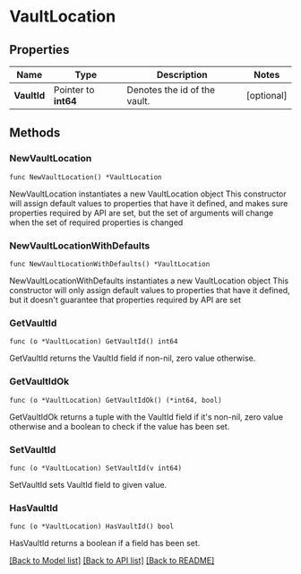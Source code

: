 # VaultLocation

## Properties

Name | Type | Description | Notes
------------ | ------------- | ------------- | -------------
**VaultId** | Pointer to **int64** | Denotes the id of the vault. | [optional] 

## Methods

### NewVaultLocation

`func NewVaultLocation() *VaultLocation`

NewVaultLocation instantiates a new VaultLocation object
This constructor will assign default values to properties that have it defined,
and makes sure properties required by API are set, but the set of arguments
will change when the set of required properties is changed

### NewVaultLocationWithDefaults

`func NewVaultLocationWithDefaults() *VaultLocation`

NewVaultLocationWithDefaults instantiates a new VaultLocation object
This constructor will only assign default values to properties that have it defined,
but it doesn't guarantee that properties required by API are set

### GetVaultId

`func (o *VaultLocation) GetVaultId() int64`

GetVaultId returns the VaultId field if non-nil, zero value otherwise.

### GetVaultIdOk

`func (o *VaultLocation) GetVaultIdOk() (*int64, bool)`

GetVaultIdOk returns a tuple with the VaultId field if it's non-nil, zero value otherwise
and a boolean to check if the value has been set.

### SetVaultId

`func (o *VaultLocation) SetVaultId(v int64)`

SetVaultId sets VaultId field to given value.

### HasVaultId

`func (o *VaultLocation) HasVaultId() bool`

HasVaultId returns a boolean if a field has been set.


[[Back to Model list]](../README.md#documentation-for-models) [[Back to API list]](../README.md#documentation-for-api-endpoints) [[Back to README]](../README.md)


